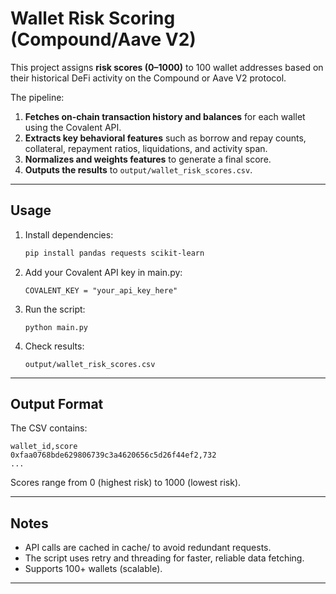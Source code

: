 # Wallet Risk Scoring (Compound/Aave V2)

This project assigns **risk scores (0–1000)** to 100 wallet addresses based on their historical DeFi activity on the Compound or Aave V2 protocol.

The pipeline:
1. **Fetches on-chain transaction history and balances** for each wallet using the Covalent API.
2. **Extracts key behavioral features** such as borrow and repay counts, collateral, repayment ratios, liquidations, and activity span.
3. **Normalizes and weights features** to generate a final score.
4. **Outputs the results** to `output/wallet_risk_scores.csv`.
---
## Usage

1. Install dependencies:
   ```bash
   pip install pandas requests scikit-learn
   ```
2. Add your Covalent API key in main.py:
   ```
   COVALENT_KEY = "your_api_key_here"
   ```
3. Run the script:
   ```
   python main.py
   ```
4. Check results:
   ```
   output/wallet_risk_scores.csv
   ```
---
## Output Format
The CSV contains:

```
wallet_id,score
0xfaa0768bde629806739c3a4620656c5d26f44ef2,732
...
```
Scores range from 0 (highest risk) to 1000 (lowest risk).

---
## Notes
* API calls are cached in cache/ to avoid redundant requests.
* The script uses retry and threading for faster, reliable data fetching.
* Supports 100+ wallets (scalable).

---
